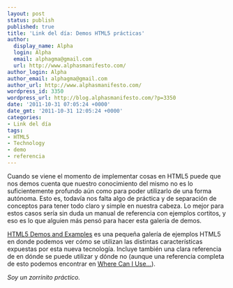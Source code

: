 ```yaml
---
layout: post
status: publish
published: true
title: 'Link del día: Demos HTML5 prácticas'
author:
  display_name: Alpha
  login: Alpha
  email: alphagma@gmail.com
  url: http://www.alphasmanifesto.com/
author_login: Alpha
author_email: alphagma@gmail.com
author_url: http://www.alphasmanifesto.com/
wordpress_id: 3350
wordpress_url: http://blog.alphasmanifesto.com/?p=3350
date: '2011-10-31 07:05:24 +0000'
date_gmt: '2011-10-31 12:05:24 +0000'
categories:
- Link del día
tags:
- HTML5
- Technology
- demo
- referencia
---
```


Cuando se viene el momento de implementar cosas en HTML5 puede que nos demos cuenta que nuestro conocimiento del mismo no es lo suficientemente profundo aún como para poder utilizarlo de una forma autónoma. Esto es, todavía nos falta algo de práctica y de separación de conceptos para tener todo claro y simple en nuestra cabeza. Lo mejor para estos casos sería sin duda un manual de referencia con ejemplos cortitos, y eso es lo que alguien más pensó para hacer esta galería de demos.

[HTML5 Demos and Examples](http://html5demos.com/) es una pequeña galería de ejemplos HTML5 en donde podemos ver cómo se utilizan las distintas características expuestas por esta nueva tecnología. Incluye también una clara referencia de en dónde se puede utilizar y dónde no (aunque una referencia completa de esto podemos encontrar en [Where Can I Use...](http://caniuse.com/)).

_Soy un zorrinito práctico._
